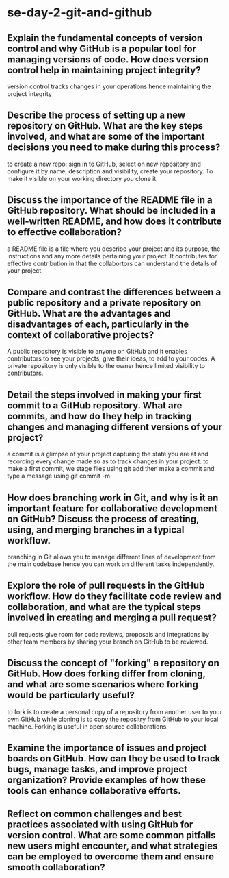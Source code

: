 # se-day-2-git-and-github
## Explain the fundamental concepts of version control and why GitHub is a popular tool for managing versions of code. How does version control help in maintaining project integrity?
version control tracks changes in your operations hence maintaining the project integrity
## Describe the process of setting up a new repository on GitHub. What are the key steps involved, and what are some of the important decisions you need to make during this process?
to create a new repo: sign in to GitHub, select on new repository and configure it by name, description and visibility, create your repository. To make it visible on your working directory you clone it. 
## Discuss the importance of the README file in a GitHub repository. What should be included in a well-written README, and how does it contribute to effective collaboration?
a README file is a file where you describe your project and its purpose, the instructions and any more details pertaining your project. It contributes for effective contribution in that the collabortors can understand the details of your project.
## Compare and contrast the differences between a public repository and a private repository on GitHub. What are the advantages and disadvantages of each, particularly in the context of collaborative projects?
A public repository is visible to anyone on GitHub and it enables contributors to see your projects, give their ideas, to add to your codes. A private repository is only visible to the owner hence limited visibility to contributors.
## Detail the steps involved in making your first commit to a GitHub repository. What are commits, and how do they help in tracking changes and managing different versions of your project?
a commit is a glimpse of your project capturing the state you are at and recording every change made so as to track changes in your project. to make a first commit, we stage files using git add then make a commit and type a message using git commit -m
## How does branching work in Git, and why is it an important feature for collaborative development on GitHub? Discuss the process of creating, using, and merging branches in a typical workflow.
branching in Git allows you to manage different lines of development from the main codebase hence you can work on different tasks independently.
## Explore the role of pull requests in the GitHub workflow. How do they facilitate code review and collaboration, and what are the typical steps involved in creating and merging a pull request?
pull requests give room for code reviews, proposals and integrations by other team members by sharing your branch on GitHub to be reviewed.
## Discuss the concept of "forking" a repository on GitHub. How does forking differ from cloning, and what are some scenarios where forking would be particularly useful?
to fork is to create a personal copy of a repository from another user to your own GitHub while cloning is to copy the repositry from GitHub to your local machine. Forking is useful in open source collaborations.
## Examine the importance of issues and project boards on GitHub. How can they be used to track bugs, manage tasks, and improve project organization? Provide examples of how these tools can enhance collaborative efforts.

## Reflect on common challenges and best practices associated with using GitHub for version control. What are some common pitfalls new users might encounter, and what strategies can be employed to overcome them and ensure smooth collaboration?
